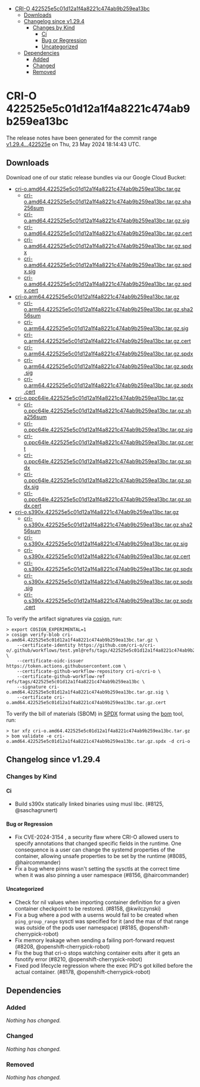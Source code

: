 - [CRI-O 422525e5c01d12a1f4a8221c474ab9b259ea13bc](#cri-o-422525e5c01d12a1f4a8221c474ab9b259ea13bc)
  - [Downloads](#downloads)
  - [Changelog since v1.29.4](#changelog-since-v1294)
    - [Changes by Kind](#changes-by-kind)
      - [Ci](#ci)
      - [Bug or Regression](#bug-or-regression)
      - [Uncategorized](#uncategorized)
  - [Dependencies](#dependencies)
    - [Added](#added)
    - [Changed](#changed)
    - [Removed](#removed)

# CRI-O 422525e5c01d12a1f4a8221c474ab9b259ea13bc

The release notes have been generated for the commit range
[v1.29.4...422525e](https://github.com/cri-o/cri-o/compare/v1.29.4...422525e5c01d12a1f4a8221c474ab9b259ea13bc) on Thu, 23 May 2024 18:14:43 UTC.

## Downloads

Download one of our static release bundles via our Google Cloud Bucket:

- [cri-o.amd64.422525e5c01d12a1f4a8221c474ab9b259ea13bc.tar.gz](https://storage.googleapis.com/cri-o/artifacts/cri-o.amd64.422525e5c01d12a1f4a8221c474ab9b259ea13bc.tar.gz)
  - [cri-o.amd64.422525e5c01d12a1f4a8221c474ab9b259ea13bc.tar.gz.sha256sum](https://storage.googleapis.com/cri-o/artifacts/cri-o.amd64.422525e5c01d12a1f4a8221c474ab9b259ea13bc.tar.gz.sha256sum)
  - [cri-o.amd64.422525e5c01d12a1f4a8221c474ab9b259ea13bc.tar.gz.sig](https://storage.googleapis.com/cri-o/artifacts/cri-o.amd64.422525e5c01d12a1f4a8221c474ab9b259ea13bc.tar.gz.sig)
  - [cri-o.amd64.422525e5c01d12a1f4a8221c474ab9b259ea13bc.tar.gz.cert](https://storage.googleapis.com/cri-o/artifacts/cri-o.amd64.422525e5c01d12a1f4a8221c474ab9b259ea13bc.tar.gz.cert)
  - [cri-o.amd64.422525e5c01d12a1f4a8221c474ab9b259ea13bc.tar.gz.spdx](https://storage.googleapis.com/cri-o/artifacts/cri-o.amd64.422525e5c01d12a1f4a8221c474ab9b259ea13bc.tar.gz.spdx)
  - [cri-o.amd64.422525e5c01d12a1f4a8221c474ab9b259ea13bc.tar.gz.spdx.sig](https://storage.googleapis.com/cri-o/artifacts/cri-o.amd64.422525e5c01d12a1f4a8221c474ab9b259ea13bc.tar.gz.spdx.sig)
  - [cri-o.amd64.422525e5c01d12a1f4a8221c474ab9b259ea13bc.tar.gz.spdx.cert](https://storage.googleapis.com/cri-o/artifacts/cri-o.amd64.422525e5c01d12a1f4a8221c474ab9b259ea13bc.tar.gz.spdx.cert)
- [cri-o.arm64.422525e5c01d12a1f4a8221c474ab9b259ea13bc.tar.gz](https://storage.googleapis.com/cri-o/artifacts/cri-o.arm64.422525e5c01d12a1f4a8221c474ab9b259ea13bc.tar.gz)
  - [cri-o.arm64.422525e5c01d12a1f4a8221c474ab9b259ea13bc.tar.gz.sha256sum](https://storage.googleapis.com/cri-o/artifacts/cri-o.arm64.422525e5c01d12a1f4a8221c474ab9b259ea13bc.tar.gz.sha256sum)
  - [cri-o.arm64.422525e5c01d12a1f4a8221c474ab9b259ea13bc.tar.gz.sig](https://storage.googleapis.com/cri-o/artifacts/cri-o.arm64.422525e5c01d12a1f4a8221c474ab9b259ea13bc.tar.gz.sig)
  - [cri-o.arm64.422525e5c01d12a1f4a8221c474ab9b259ea13bc.tar.gz.cert](https://storage.googleapis.com/cri-o/artifacts/cri-o.arm64.422525e5c01d12a1f4a8221c474ab9b259ea13bc.tar.gz.cert)
  - [cri-o.arm64.422525e5c01d12a1f4a8221c474ab9b259ea13bc.tar.gz.spdx](https://storage.googleapis.com/cri-o/artifacts/cri-o.arm64.422525e5c01d12a1f4a8221c474ab9b259ea13bc.tar.gz.spdx)
  - [cri-o.arm64.422525e5c01d12a1f4a8221c474ab9b259ea13bc.tar.gz.spdx.sig](https://storage.googleapis.com/cri-o/artifacts/cri-o.arm64.422525e5c01d12a1f4a8221c474ab9b259ea13bc.tar.gz.spdx.sig)
  - [cri-o.arm64.422525e5c01d12a1f4a8221c474ab9b259ea13bc.tar.gz.spdx.cert](https://storage.googleapis.com/cri-o/artifacts/cri-o.arm64.422525e5c01d12a1f4a8221c474ab9b259ea13bc.tar.gz.spdx.cert)
- [cri-o.ppc64le.422525e5c01d12a1f4a8221c474ab9b259ea13bc.tar.gz](https://storage.googleapis.com/cri-o/artifacts/cri-o.ppc64le.422525e5c01d12a1f4a8221c474ab9b259ea13bc.tar.gz)
  - [cri-o.ppc64le.422525e5c01d12a1f4a8221c474ab9b259ea13bc.tar.gz.sha256sum](https://storage.googleapis.com/cri-o/artifacts/cri-o.ppc64le.422525e5c01d12a1f4a8221c474ab9b259ea13bc.tar.gz.sha256sum)
  - [cri-o.ppc64le.422525e5c01d12a1f4a8221c474ab9b259ea13bc.tar.gz.sig](https://storage.googleapis.com/cri-o/artifacts/cri-o.ppc64le.422525e5c01d12a1f4a8221c474ab9b259ea13bc.tar.gz.sig)
  - [cri-o.ppc64le.422525e5c01d12a1f4a8221c474ab9b259ea13bc.tar.gz.cert](https://storage.googleapis.com/cri-o/artifacts/cri-o.ppc64le.422525e5c01d12a1f4a8221c474ab9b259ea13bc.tar.gz.cert)
  - [cri-o.ppc64le.422525e5c01d12a1f4a8221c474ab9b259ea13bc.tar.gz.spdx](https://storage.googleapis.com/cri-o/artifacts/cri-o.ppc64le.422525e5c01d12a1f4a8221c474ab9b259ea13bc.tar.gz.spdx)
  - [cri-o.ppc64le.422525e5c01d12a1f4a8221c474ab9b259ea13bc.tar.gz.spdx.sig](https://storage.googleapis.com/cri-o/artifacts/cri-o.ppc64le.422525e5c01d12a1f4a8221c474ab9b259ea13bc.tar.gz.spdx.sig)
  - [cri-o.ppc64le.422525e5c01d12a1f4a8221c474ab9b259ea13bc.tar.gz.spdx.cert](https://storage.googleapis.com/cri-o/artifacts/cri-o.ppc64le.422525e5c01d12a1f4a8221c474ab9b259ea13bc.tar.gz.spdx.cert)
- [cri-o.s390x.422525e5c01d12a1f4a8221c474ab9b259ea13bc.tar.gz](https://storage.googleapis.com/cri-o/artifacts/cri-o.s390x.422525e5c01d12a1f4a8221c474ab9b259ea13bc.tar.gz)
  - [cri-o.s390x.422525e5c01d12a1f4a8221c474ab9b259ea13bc.tar.gz.sha256sum](https://storage.googleapis.com/cri-o/artifacts/cri-o.s390x.422525e5c01d12a1f4a8221c474ab9b259ea13bc.tar.gz.sha256sum)
  - [cri-o.s390x.422525e5c01d12a1f4a8221c474ab9b259ea13bc.tar.gz.sig](https://storage.googleapis.com/cri-o/artifacts/cri-o.s390x.422525e5c01d12a1f4a8221c474ab9b259ea13bc.tar.gz.sig)
  - [cri-o.s390x.422525e5c01d12a1f4a8221c474ab9b259ea13bc.tar.gz.cert](https://storage.googleapis.com/cri-o/artifacts/cri-o.s390x.422525e5c01d12a1f4a8221c474ab9b259ea13bc.tar.gz.cert)
  - [cri-o.s390x.422525e5c01d12a1f4a8221c474ab9b259ea13bc.tar.gz.spdx](https://storage.googleapis.com/cri-o/artifacts/cri-o.s390x.422525e5c01d12a1f4a8221c474ab9b259ea13bc.tar.gz.spdx)
  - [cri-o.s390x.422525e5c01d12a1f4a8221c474ab9b259ea13bc.tar.gz.spdx.sig](https://storage.googleapis.com/cri-o/artifacts/cri-o.s390x.422525e5c01d12a1f4a8221c474ab9b259ea13bc.tar.gz.spdx.sig)
  - [cri-o.s390x.422525e5c01d12a1f4a8221c474ab9b259ea13bc.tar.gz.spdx.cert](https://storage.googleapis.com/cri-o/artifacts/cri-o.s390x.422525e5c01d12a1f4a8221c474ab9b259ea13bc.tar.gz.spdx.cert)

To verify the artifact signatures via [cosign](https://github.com/sigstore/cosign), run:

```console
> export COSIGN_EXPERIMENTAL=1
> cosign verify-blob cri-o.amd64.422525e5c01d12a1f4a8221c474ab9b259ea13bc.tar.gz \
    --certificate-identity https://github.com/cri-o/cri-o/.github/workflows/test.yml@refs/tags/422525e5c01d12a1f4a8221c474ab9b259ea13bc \
    --certificate-oidc-issuer https://token.actions.githubusercontent.com \
    --certificate-github-workflow-repository cri-o/cri-o \
    --certificate-github-workflow-ref refs/tags/422525e5c01d12a1f4a8221c474ab9b259ea13bc \
    --signature cri-o.amd64.422525e5c01d12a1f4a8221c474ab9b259ea13bc.tar.gz.sig \
    --certificate cri-o.amd64.422525e5c01d12a1f4a8221c474ab9b259ea13bc.tar.gz.cert
```

To verify the bill of materials (SBOM) in [SPDX](https://spdx.org) format using the [bom](https://sigs.k8s.io/bom) tool, run:

```console
> tar xfz cri-o.amd64.422525e5c01d12a1f4a8221c474ab9b259ea13bc.tar.gz
> bom validate -e cri-o.amd64.422525e5c01d12a1f4a8221c474ab9b259ea13bc.tar.gz.spdx -d cri-o
```

## Changelog since v1.29.4

### Changes by Kind

#### Ci
 - Build s390x statically linked binaries using musl libc. (#8125, @saschagrunert)

#### Bug or Regression
 - Fix CVE-2024-3154 , a security flaw where CRI-O allowed users to specify annotations that changed specific fields in the runtime. One consequence is a user can change the systemd properties of the container, allowing unsafe properties to be set by the runtime (#8085, @haircommander)
 - Fix a bug where pinns wasn't setting the sysctls at the correct time when it was also pinning a user namespace (#8156, @haircommander)

#### Uncategorized
 - Check for nil values when importing container definition for a given container checkpoint to be restored. (#8158, @kwilczynski)
 - Fix a bug where a pod with a userns would fail to be created when `ping_group_range` sysctl was specified for it (and the max of that range was outside of the pods user namespace) (#8185, @openshift-cherrypick-robot)
 - Fix memory leakage when sending a failing port-forward request (#8208, @openshift-cherrypick-robot)
 - Fix the bug that cri-o stops watching container exits after it gets an fsnotify error (#8210, @openshift-cherrypick-robot)
 - Fixed pod lifecycle regression where the exec PID's got killed before the actual container. (#8178, @openshift-cherrypick-robot)

## Dependencies

### Added
_Nothing has changed._

### Changed
_Nothing has changed._

### Removed
_Nothing has changed._
